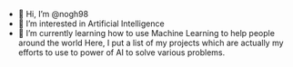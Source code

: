 - 👋 Hi, I’m @nogh98
- 👀 I’m interested in Artificial Intelligence
- 🌱 I’m currently learning how to use Machine Learning to help people around the world
Here, I put a list of my projects which are actually my efforts to use to power of AI to solve various problems.
<!---
nogh98/nogh98 is a ✨ special ✨ repository because its `README.md` (this file) appears on your GitHub profile.
You can click the Preview link to take a look at your changes.
--->
